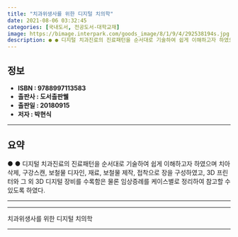 ```yaml
---
title: "치과위생사를 위한 디지털 치의학"
date: 2021-08-06 03:32:45
categories: [국내도서, 전공도서-대학교재]
image: https://bimage.interpark.com/goods_image/8/1/9/4/292538194s.jpg
description: ● ● 디지털 치과진료의 진료패턴을 순서대로 기술하여 쉽게 이해하고자 하였으며 치아삭제, 구강스캔, 보철물 디자인, 재료, 보철물 제작, 접착으로 장을 구성하였고, 3D 프린터와 그 외 3D 디지털 장비를 수록함은 물론 임상증례를 케이스별로 정리하여 참고할 수 있도록 하였다.
---
```


## **정보**

- **ISBN : 9788997113583**
- **출판사 : 도서출판웰**
- **출판일 : 20180915**
- **저자 : 박현식**

------



## **요약**

●  ●  디지털 치과진료의 진료패턴을 순서대로 기술하여 쉽게 이해하고자 하였으며 치아삭제, 구강스캔, 보철물 디자인, 재료, 보철물 제작, 접착으로 장을 구성하였고, 3D 프린터와 그 외 3D 디지털 장비를 수록함은 물론 임상증례를 케이스별로 정리하여 참고할 수 있도록 하였다.

------



------


치과위생사를 위한 디지털 치의학 

------


